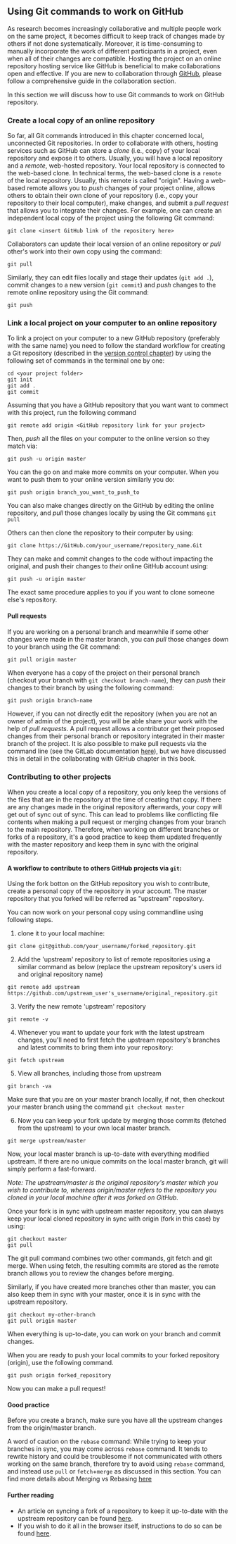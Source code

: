 ## Using Git commands to work on GitHub

As research becomes increasingly collaborative and multiple people work on the same project, it becomes difficult to keep track of changes made by others if not done systematically.
Moreover, it is time-consuming to manually incorporate the work of different participants in a project, even when all of their changes are compatible.
Hosting the project on an online repository hosting service like GitHub is beneficial to make collaborations open and effective.
If you are new to collaboration through [GitHub](https://github.com), please follow a comprehensive guide in the collaboration section.

In this section we will discuss how to use Git commands to work on GitHub repository.

### Create a local copy of an online repository

So far, all Git commands introduced in this chapter concerned local, unconnected Git repositories.
In order to collaborate with others, hosting services such as GitHub can store a *clone* (i.e., copy) of your local repository and expose it to others. 
Usually, you will have a local repository and a *remote*, web-hosted repository. 
Your local repository is connected to the web-based clone. 
In technical terms, the web-based clone is a `remote` of the local repository. Usually, this remote is called "origin".
Having a web-based remote allows you to *push* changes of your project online, allows others to obtain their own clone of your repository (i.e., copy your repository to their local computer), make changes, and submit a *pull request* that allows you to integrate their changes.
For example, one can create an independent local copy of the project using the following Git command:

```
git clone <insert GitHub link of the repository here>
```

Collaborators can update their local version of an online repository or *pull* other's work into their own copy using the command:
```
git pull
```
Similarly, they can edit files locally and stage their updates (`git add .`), commit changes to a new version (`git commit`) and *push* changes to the remote online repository using the Git command:
```
git push
```

### Link a local project on your computer to an online repository

To link a project on your computer to a new GitHub repository (preferably with the same name) you need to follow the standard workflow for creating a Git repository (described in the [version control chapter](/version_control/01/vcs_workflow)) by using the following set of commands in the terminal one by one:

```
cd <your project folder>
git init
git add .
git commit
```
Assuming that you have a GitHub repository that you want want to commect with this project, run the following command

```
git remote add origin <GitHub repository link for your project>
```

Then, *push* all the files on your computer to the online version so they match via:

```
git push -u origin master
```

You can the go on and make more commits on your computer.
When you want to push them to your online version similarly you do:

```
git push origin branch_you_want_to_push_to
```

You can also make changes directly on the GitHub by editing the online repository, and *pull* those changes locally by using the Git commans `git pull`

Others can then clone the repository to their computer by using:

```
git clone https://GitHub.com/your_username/repository_name.Git
```

They can make and commit changes to the code without impacting the original, and push their changes to *their* online GitHub account using:

```
git push -u origin master
```

The exact same procedure applies to you if you want to clone someone else's repository.

#### Pull requests

If you are working on a personal branch and meanwhile if some other changes were made in the master branch, you can *pull* those changes down to your branch using the Git command:
```
git pull origin master
```

When everyone has a copy of the project on their personal branch (checkout your branch with `git checkout branch-name`), they can *push* their changes to their branch by using the following command:

```
git push origin branch-name
```

However, if you can not directly edit the repository (when you are not an owner of admin of the project), you will be able share your work with the help of *pull requests*.
A pull request allows a contributor get their proposed changes from their personal branch or repository integrated in their master branch of the project.
It is also possible to make pull requests via the command line (see the GitLab documentation [here](https://git-scm.com/docs/git-request-pull)), but we have discussed this in detail in the collaborating with GitHub chapter in this book.

### Contributing to other projects

When you create a local copy of a repository, you only keep the versions of the files that are in the repository at the time of creating that copy.
If there are any changes made in the original repository afterwards, your copy will get out of sync out of sync.
This can lead to problems like conflicting file contents when making a pull request or merging changes from your branch to the main repository.
Therefore, when working on different branches or forks of a repository, it's a good practice to keep them updated frequently with the master repository and keep them in sync with the original repository.

#### A workflow to contribute to others GitHub projects via `git`:

Using the fork botton on the GitHub repository you wish to contribute, create a personal copy of the repository in your account.
The master repository that you forked will be referred as "upstream" repository.

You can now work on your personal copy using commandline using following steps.

1. clone it to your local machine:

```
git clone git@github.com/your_username/forked_repository.git
```

2. Add the 'upstream' repository to list of remote repositories using a similar command as below (replace the upstream repository's users id and original repository name)

```
git remote add upstream https://github.com/upstream_user's_username/original_repository.git
```

3. Verify the new remote 'upstream' repository

```
git remote -v
```

4. Whenever you want to update your fork with the latest upstream changes, you'll need to first fetch the upstream repository's branches and latest commits to bring them into your repository:

```
git fetch upstream
```

5. View all branches, including those from upstream

```
git branch -va
```

Make sure that you are on your master branch locally, if not, then checkout your master branch using the command `git checkout master`

6. Now you can keep your fork update by merging those commits (fetched from the upstream) to your own local master branch.

```
git merge upstream/master
```

Now, your local master branch is up-to-date with everything modified upstream.
If there are no unique commits on the local master branch, git will simply perform a fast-forward.

*Note: The upstream/master is the original repository's master which you wish to contribute to, whereas origin/master refers to the repository you cloned in your local machine after it was forked on GitHub.*

Once your fork is in sync with upstream master repository, you can always keep your local cloned repository in sync with origin (fork in this case) by using:

```
git checkout master
git pull
```

The git pull command combines two other commands, git fetch and git merge.
When using fetch, the resulting commits are stored as the remote branch allows you to review the changes before merging.

Similarly, if you have created more branches other than master, you can also keep them in sync with your master, once it is in sync with the upstream repository.

```
git checkout my-other-branch
git pull origin master
```

When everything is  up-to-date, you can work on your branch and commit changes.

When you are ready to push your local commits to your forked repository (origin), use the following command.

```
git push origin forked_repository
```

Now you can make a pull request!

#### Good practice

Before you create a branch, make sure you have all the upstream changes from the origin/master branch.

A word of caution on the `rebase` command: While trying to keep your branches in sync, you may come across `rebase` command.
It tends to rewrite history and could be troublesome if not communicated with others working on the same branch, therefore try to avoid using `rebase` command, and instead use `pull` or `fetch`+`merge` as discussed in this section.
You can find more details about Merging vs Rebasing [here](https://www.atlassian.com/git/tutorials/merging-vs-rebasing)

#### Further reading
- An article on syncing a fork of a repository to keep it up-to-date with the upstream repository can be found [here](https://help.github.com/en/articles/syncing-a-fork).
- If you wish to do it all in the browser itself, instructions to do so can be found [here](https://github.com/KirstieJane/STEMMRoleModels/wiki/Syncing-your-fork-to-the-original-repository-via-the-browser).
